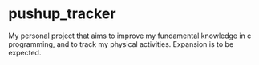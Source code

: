 # pushup_tracker
My personal project that aims to improve my fundamental knowledge in c programming, and to track my physical activities. Expansion is to be expected.
